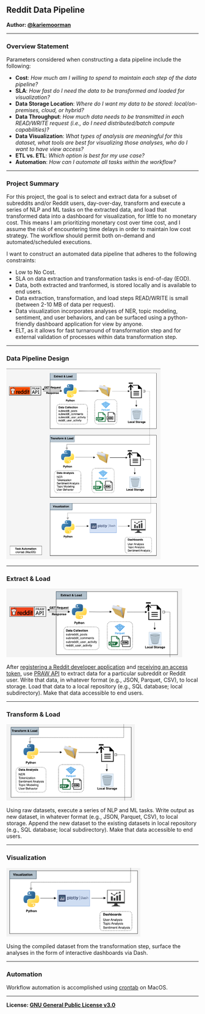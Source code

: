 ## Reddit Data Pipeline

<b>Author: [@kariemoorman](https://github.com/kariemoorman)</b>

--- 
### Overview Statement

Parameters considered when constructing a data pipeline include the following: 
- <b>Cost</b>: <i>How much am I willing to spend to maintain each step of the data pipeline? </i>
- <b>SLA</b>: <i>How fast do I need the data to be transformed and loaded for visualization?  </i>
- <b>Data Storage Location</b>: <i>Where do I want my data to be stored: local/on-premises, cloud, or hybrid? </i>
- <b>Data Throughput</b>: <i>How much data needs to be transmitted in each READ/WRITE request (i.e., do I need distributed/batch compute capabilities)? </i>
- <b>Data Visualization</b>: <i>What types of analysis are meaningful for this dataset, what tools are best for visualizing those analyses, who do I want to have view access? </i>
- <b>ETL vs. ETL</b>: <i>Which option is best for my use case?</i>
- <b>Automation</b>: <i>How can I automate all tasks within the workflow? </i>

---
### Project Summary

For this project, the goal is to select and extract data for a subset of subreddits and/or Reddit users, day-over-day, 
transform and execute a series of NLP and ML tasks on the extracted data, and load that transformed data into a dashboard for visualization, for little to no monetary cost. This means I am prioritizing monetary cost over time cost, and I assume the risk of encountering time delays in order to maintain low cost strategy. The workflow should permit both on-demand and automated/scheduled executions.

I want to construct an automated data pipeline that adheres to the following constraints:
- Low to No Cost.
- SLA on data extraction and transformation tasks is end-of-day (EOD).
- Data, both extracted and tranformed, is stored locally and is available to end users. 
- Data extraction, transformation, and load steps READ/WRITE is small (between 2-10 MB of data per request).
- Data visualization incorporates analyses of NER, topic modeling, sentiment, and user behaviors, and can be surfaced using a python-friendly dashboard application for view by anyone.
- ELT, as it allows for fast turnaround of transformation step and for external validation of processes within data transformation step.



---
### Data Pipeline Design
<img src="https://github.com/kariemoorman/didactic-diy/blob/main/reddit/__media/images/data_pipelines-reddit_local_pipeline.drawio.png" height="500"/>


---
### Extract & Load 

<img src="https://github.com/kariemoorman/didactic-diy/blob/main/reddit/__media/images/reddit_local_datapipline-extract.png" height="180" />

After [registering a Reddit developer application](https://www.reddit.com/prefs/apps/) and [receiving an access token](https://praw.readthedocs.io/en/stable/getting_started/authentication.html), use [PRAW API](https://praw.readthedocs.io/en/stable/index.html) to extract data for a particular subreddit or Reddit user.
Write that data, in whatever format (e.g., JSON, Parquet, CSV), to local storage. Load that data to a local repository (e.g., SQL database; local subdirectory). Make that data accessible to end users. 


---
### Transform & Load 

<img src="https://github.com/kariemoorman/didactic-diy/blob/main/reddit/__media/images/reddit_local_datapipline-transform.png" height="200" />
</p>
Using raw datasets, execute a series of NLP and ML tasks. Write output as new dataset, in whatever format (e.g., JSON, Parquet, CSV), to local storage. Append the new dataset to the existing datasets in local repository (e.g., SQL database; local subdirectory). Make that data accessible to end users. 

---
### Visualization 
  
<img src="https://github.com/kariemoorman/didactic-diy/blob/main/reddit/__media/images/reddit_local_datapipline-visualize.png" height="180" src="image"/>

Using the compiled dataset from the transformation step, surface the analyses in the form of interactive dashboards via Dash. 


---
### Automation 

Workflow automation is accomplished using [crontab](https://www.geekbitzone.com/posts/macos/crontab/macos-schedule-tasks-with-crontab/) on MacOS.

--- 
<b>License: [GNU General Public License v3.0](https://choosealicense.com/licenses/gpl-3.0/)</b>
